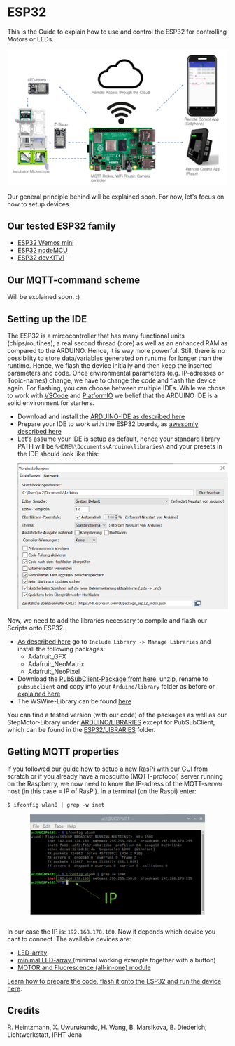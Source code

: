 # ESP32
This is the Guide to explain how to use and control the ESP32 for controlling Motors or LEDs.  

<p align="center">
<img src="./IMAGES/Control_MQTT_system.jpg" width="800">
</p>

Our general principle behind will be explained soon. For now, let's focus on how to setup devices. 

## Our tested ESP32 family
*   [ESP32 Wemos mini]()
*   [ESP32 nodeMCU]()
*   [ESP32 devKITv1]()

## Our MQTT-command scheme
Will be explained soon. :)

## Setting up the IDE
The ESP32 is a mircocontroller that has many functional units (chips/routines), a real second thread (core) as well as an enhanced RAM as compared to the ARDUINO. Hence, it is way more powerful. Still, there is no possibility to store data/variables generated on runtime for longer than the runtime. Hence, we flash the device initially and then keep the inserted parameters and code. Once environmental parameters (e.g. IP-adresses or Topic-names) change, we have to change the code and flash the device again. For flashing, you can choose between multiple IDEs. While we chose to work with [VSCode](https://code.visualstudio.com/) and [PlatformIO](https://docs.platformio.org/en/latest/integration/ide/vscode.html) we belief that the ARDUINO IDE is a solid environment for starters.
*   Download and install the [ARDUINO-IDE as described here](https://www.arduino.cc/en/Guide/windows)
*   Prepare your IDE to work with the ESP32 boards, as [awesomly described here](https://randomnerdtutorials.com/installing-the-esp32-board-in-arduino-ide-windows-instructions/)
*   Let's assume your IDE is setup as default, hence your standard library PATH will be `%HOME%\Documents\Arduino\libraries\` and your presets in the IDE should look like this: 
    <p align="center">
    <img src="./IMAGES/arduinoidePATH.png" width="800">
    </p>
Now, we need to add the libraries necessary to compile and flash our Scripts onto ESP32. 
*   [As described here](https://www.arduino.cc/en/Guide/Libraries) go to `Include Library -> Manage Libraries` and install the following packages: 
    *   Adafruit_GFX
    *   Adafruit_NeoMatrix
    *   Adafruit_NeoPixel
*   Download the [PubSubClient-Package from here](https://github.com/knolleary/pubsubclient/), unzip, rename to `pubsubclient` and copy into your `Arduino/library` folder as before or [explained here](https://randomnerdtutorials.com/esp32-mqtt-publish-subscribe-arduino-ide/)
*   The WSWire-Library can be found [here](https://github.com/steamfire/WSWireLib)

You can find a tested version (with our code) of the packages as well as our StepMotor-Library under [ARDUINO/LIBRARIES](../ARDUINO/LIBRARIES/) except for PubSubClient, which can be found in the [ESP32/LIBRARIES](./LIBRARIES) folder.

## Getting MQTT properties
If you followed [our guide how to setup a new RasPi with our GUI](../../GUI/RASPBERRY_PI/README.md) from scratch or if you already have a mosquitto (MQTT-protocol) server running on the Raspberry, we now need to know the IP-adress of the MQTT-server host (in this case = IP of RasPi). In a terminal (on the Raspi) enter: 
```
$ ifconfig wlan0 | grep -w inet
```
<p align="center">
<img src="./IMAGES/mqtt01m.png" width="400" alt="">
</p> 

In our case the IP is: `192.168.178.160`. Now it depends which device you cant to connect. The available devices are: 
*   [LED-array](./GENERAL/ESP32_ledarr)
*   [minimal LED-array ](./GENERAL/ESP32_ledarr_minimal_with_Button) (minimal working example together with a button)
*   [MOTOR and Fluorescence (all-in-one) module](./GENERAL/ESP32_motor_fluo)

[Learn how to prepare the code, flash it onto the ESP32 and run the device here](./GENERAL/README.md). 

## Credits
R. Heintzmann, X. Uwurukundo, H. Wang, B. Marsikova, B. Diederich, Lichtwerkstatt, IPHT Jena